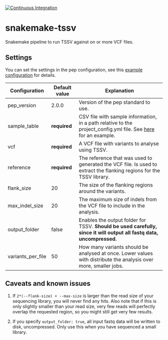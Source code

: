 [![Continuous Integration](https://github.com/Redmar-van-den-Berg/snakemake-tssv/actions/workflows/ci.yml/badge.svg)](https://github.com/Redmar-van-den-Berg/snakemake-tssv/actions/workflows/ci.yml)

# snakemake-tssv
Snakemake pipeline to run TSSV against on or more VCF files.

## Settings
You can set the settings in the pep configuration, see this [example
configuration](https://github.com/Redmar-van-den-Berg/snakemake-tssv/blob/main/tests/pep/project_config_all_options.yml)
for details.

| Configuration     | Default value | Explanation |
| -------------     | ------------- | ----------- |
| pep_version       | 2.0.0         | Version of the pep standard to use. |
| sample_table      | **required**  | CSV file with sample information, in a path relative to the project_config.yml file. See [here](https://github.com/Redmar-van-den-Berg/snakemake-tssv/blob/main/tests/pep/one-sample.csv) for an example. |
| vcf               | **required**  | A VCF file with variants to analyse using TSSV. |
| reference         | **required**  | The reference that was used to generated the VCF file. Is used to extract the flanking regions for the TSSV library. |
| flank_size        | 20            | The size of the flanking regions around the variants. |
| max_indel_size    | 20            | The maximum size of indels from the VCF file to include in the analysis. |
| output_folder     | false         | Enables the output folder for TSSV. **Should be used carefully, since it will output all fastq data, uncompressed.** |
| variants_per_file | 50            | How many variants should be analysed at once.  Lower values with distribute the analysis over more, smaller jobs. |


## Caveats and known issues
1. If `2*(--flank-size) + --max-size` is larger than the read size of your
   sequencing library, you will never find any hits. Also note that if this is
   only slightly smaller than your read size, very few reads will perfectly
   overlap the requested region, so you might still get very few results.

2. If you specify `output_folder: true`, all input fastq data will be written
   to disk, uncompressed. Only use this when you have sequenced a small
   library.
